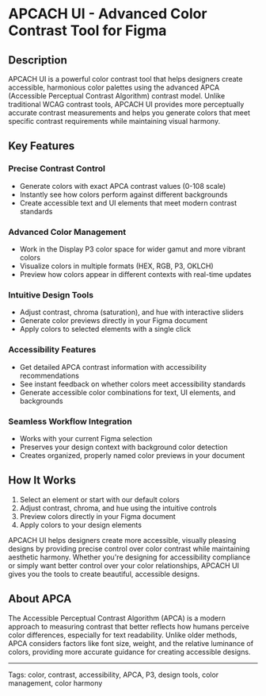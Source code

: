 # APCACH UI - Advanced Color Contrast Tool for Figma

## Description
APCACH UI is a powerful color contrast tool that helps designers create accessible, harmonious color palettes using the advanced APCA (Accessible Perceptual Contrast Algorithm) contrast model. Unlike traditional WCAG contrast tools, APCACH UI provides more perceptually accurate contrast measurements and helps you generate colors that meet specific contrast requirements while maintaining visual harmony.

## Key Features

### Precise Contrast Control
- Generate colors with exact APCA contrast values (0-108 scale)
- Instantly see how colors perform against different backgrounds
- Create accessible text and UI elements that meet modern contrast standards

### Advanced Color Management
- Work in the Display P3 color space for wider gamut and more vibrant colors
- Visualize colors in multiple formats (HEX, RGB, P3, OKLCH)
- Preview how colors appear in different contexts with real-time updates

### Intuitive Design Tools
- Adjust contrast, chroma (saturation), and hue with interactive sliders
- Generate color previews directly in your Figma document
- Apply colors to selected elements with a single click

### Accessibility Features
- Get detailed APCA contrast information with accessibility recommendations
- See instant feedback on whether colors meet accessibility standards
- Generate accessible color combinations for text, UI elements, and backgrounds

### Seamless Workflow Integration
- Works with your current Figma selection
- Preserves your design context with background color detection
- Creates organized, properly named color previews in your document

## How It Works
1. Select an element or start with our default colors
2. Adjust contrast, chroma, and hue using the intuitive controls
3. Preview colors directly in your Figma document
4. Apply colors to your design elements

APCACH UI helps designers create more accessible, visually pleasing designs by providing precise control over color contrast while maintaining aesthetic harmony. Whether you're designing for accessibility compliance or simply want better control over your color relationships, APCACH UI gives you the tools to create beautiful, accessible designs.

## About APCA
The Accessible Perceptual Contrast Algorithm (APCA) is a modern approach to measuring contrast that better reflects how humans perceive color differences, especially for text readability. Unlike older methods, APCA considers factors like font size, weight, and the relative luminance of colors, providing more accurate guidance for creating accessible designs.

---

Tags: color, contrast, accessibility, APCA, P3, design tools, color management, color harmony 